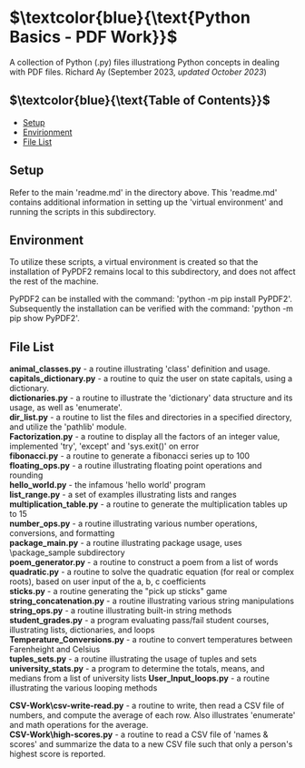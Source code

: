 # $`\textcolor{blue}{\text{Python Basics - PDF Work}}`$
A collection of Python (.py) files illustrationg  Python concepts in dealing 
with PDF files.
Richard Ay (September 2023, *updated October 2023*)

## $`\textcolor{blue}{\text{Table of Contents}}`$
* [Setup](#setup)
* [Envirionment](#environment)
* [File List](#file-list)




## Setup
Refer to the main 'readme.md' in the directory above.  This 'readme.md' contains additional
information in setting up the 'virtual environment' and running the scripts in this
subdirectory. 

## Environment
To utilize these scripts, a virtual environment is created so that the installation of PyPDF2 remains
local to this subdirectory, and does not affect the rest of the machine.

PyPDF2 can be installed with the command:  'python -m pip install PyPDF2'.  Subsequently the installation
can be verified with the command: 'python -m pip show PyPDF2'.

## File List
**animal_classes.py** - a routine illustrating 'class' definition and usage.  
**capitals_dictionary.py** - a routine to quiz the user on state capitals, using a dictionary.  
**dictionaries.py** - a routine to illustrate the 'dictionary' data structure and its usage, as well as 'enumerate'.  
**dir_list.py**  - a routine to list the files and directories in a specified directory, and utilize the 'pathlib' module.   
**Factorization.py** - a routine to display all the factors of an integer value, implemented 'try', 'except' and 'sys.exit()' on error  
**fibonacci.py** - a routine to generate a fibonacci series up to 100    
**floating_ops.py** - a routine illustrating floating point operations and rounding  
**hello_world.py** - the infamous 'hello world' program  
**list_range.py** - a set of examples illustrating lists and ranges  
**multiplication_table.py** - a routine to generate the multiplication tables up to 15  
**number_ops.py** - a routine illustrating various number operations, conversions, and formatting   
**package_main.py** - a routine illustrating package usage, uses \package_sample subdirectory   
**poem_generator.py** - a routine to construct a poem from a list of words  
**quadratic.py** - a routine to solve the quadratic equation (for real or complex roots), based on user input of the a, b, c coefficients  
**sticks.py** - a routine generating the "pick up sticks" game  
**string_concatenation.py** - a routine illustrating various string manipulations  
**string_ops.py** - a routine illustrating built-in string methods  
**student_grades.py** - a program evaluating pass/fail student courses, illustrating lists, dictionaries, and loops  
**Temperature_Conversions.py** - a  routine to convert temperatures between Farenheight and Celsius  
**tuples_sets.py** - a routine illustrating the usage of tuples and sets  
**university_stats.py** - a program to determine the totals, means, and medians from a list of university lists
**User_Input_loops.py** - a routine illustrating the various looping methods  

**CSV-Work\csv-write-read.py** - a routine to write, then read a CSV file of numbers, and compute the average of each row. Also illustrates 'enumerate' and math operations for the average.  
**CSV-Work\high-scores.py** - a routine to read a CSV file of 'names & scores' and summarize the data to a new CSV file such that only a person's highest score is reported.

